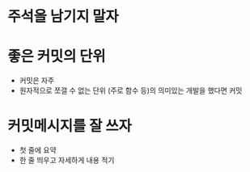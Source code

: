 # 주석을 남기지 말자

# 좋은 커밋의 단위

- 커밋은 자주
- 원자적으로 쪼갤 수 없는 단위 (주로 함수 등)의 의미있는 개발을 했다면 커밋

# 커밋메시지를 잘 쓰자

- 첫 줄에 요약
- 한 줄 띄우고 자세하게 내용 적기


```python

```
